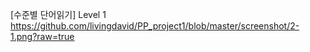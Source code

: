 [수준별 단어읽기]
Level 1
https://github.com/livingdavid/PP_project1/blob/master/screenshot/2-1.png?raw=true
